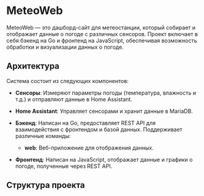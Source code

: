 # MeteoWeb

MeteoWeb — это дашборд-сайт для метеостанции, который собирает и отображает данные о погоде с различных сенсоров. Проект включает в себя бэкенд на Go и фронтенд на JavaScript, обеспечивая возможность обработки и визуализации данных о погоде.

## Архитектура

Система состоит из следующих компонентов:
- **Сенсоры**: Измеряют параметры погоды (температура, влажность и т.д.) и отправляют данные в Home Assistant.
- **Home Assistant**: Управляет сенсорами и хранит данные в MariaDB.
- **Бэкенд**: Написан на Go, предоставляет REST API для взаимодействия с фронтендом и базой данных. Поддерживает различные команды:
  - **web**: Веб-приложение для отображения данных.

- **Фронтенд**: Написан на JavaScript, отображает данные и графики о погоде, полученные через REST API.

## Структура проекта


